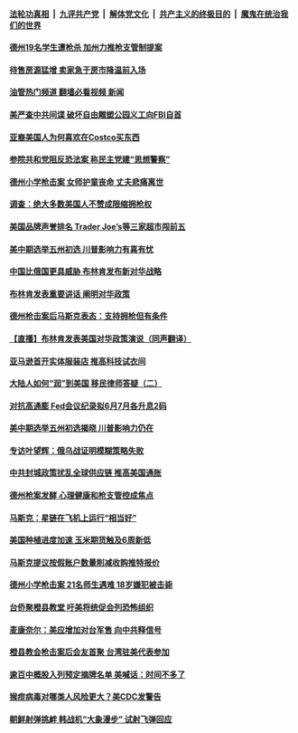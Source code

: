 ####  [法轮功真相](../../../../basic/blob/master/README.md?t=05280302) &nbsp;|&nbsp; [九评共产党](../../../../9ping.md/blob/master/README.md?t=05280302) &nbsp;|&nbsp; [解体党文化](../../../../jtdwh.md/blob/master/README.md?t=05280302)  &nbsp;|&nbsp; [共产主义的终极目的](../../../../gczydzjmd.md/blob/master/README.md?t=05280302) &nbsp;|&nbsp; [魔鬼在统治我们的世界](../../../../mgztzwmdsj.md/blob/master/README.md?t=05280302) 

#### [德州19名学生遭枪杀 加州力推枪支管制提案](../pages/prog203/a103440257.md?t=05280302) 

#### [待售房源猛增 卖家急于房市降温前入场](../pages/prog203/a103440266.md?t=05280302) 

#### [油管热门频道 翻墙必看视频 新闻](http://45.76.130.85:81/youtube.html?05280302)

#### [美严查中共间谍 破坏自由雕塑公园义工向FBI自首](../pages/prog203/a103440157.md?t=05280302) 

#### [亚裔美国人为何喜欢在Costco买东西](../pages/prog203/a103440191.md?t=05280302) 

#### [参院共和党阻反恐法案 称民主党建“思想警察”](../pages/prog203/a103440161.md?t=05280302) 

#### [德州小学枪击案 女师护童丧命 丈夫悲痛离世](../pages/prog203/a103439753.md?t=05280302) 

#### [调查：绝大多数美国人不赞成限缩拥枪权](../pages/prog203/a103439662.md?t=05280302) 

#### [美国品牌声誉排名 Trader Joe’s等三家超市闯前五](../pages/prog203/a103439617.md?t=05280302) 

#### [美中期选举五州初选 川普影响力有喜有忧](../pages/prog203/a103439669.md?t=05280302) 

#### [中国比俄国更具威胁 布林肯发布新对华战略](../pages/prog203/a103439647.md?t=05280302) 

#### [布林肯发表重要讲话 阐明对华政策](../pages/prog203/a103439440.md?t=05280302) 

#### [德州枪击案后马斯克表态：支持拥枪但有条件](../pages/prog203/a103439295.md?t=05280302) 

#### [【直播】布林肯发表美国对华政策演说（同声翻译）](../pages/prog203/a103438271.md?t=05280302) 

#### [亚马逊首开实体服装店 推高科技试衣间](../pages/prog203/a103439087.md?t=05280302) 

#### [大陆人如何“润”到美国 移民律师答疑（二）](../pages/prog203/a103438703.md?t=05280302) 

#### [对抗高通膨 Fed会议纪录拟6月7月各升息2码](../pages/prog203/a103438678.md?t=05280302) 

#### [美中期选举五州初选揭晓 川普影响力仍在](../pages/prog203/a103438620.md?t=05280302) 

#### [专访叶望辉：俄乌战证明模糊策略失败](../pages/prog203/a103438567.md?t=05280302) 

#### [中共封城政策扰乱全球供应链 推高美国通胀](../pages/prog203/a103438412.md?t=05280302) 

#### [德州枪案发酵 心理健康和枪支管控成焦点](../pages/prog203/a103438419.md?t=05280302) 

#### [马斯克：星链在飞机上运行“相当好”](../pages/prog203/a103438354.md?t=05280302) 

#### [美国种植进度加速 玉米期货触及6周新低](../pages/prog203/a103438222.md?t=05280302) 

#### [马斯克提议按假账户数量削减收购推特报价](../pages/prog203/a103438239.md?t=05280302) 

#### [德州小学枪击案 21名师生遇难 18岁嫌犯被击毙](../pages/prog203/a103438212.md?t=05280302) 

#### [台侨聚橙县教堂 吁美将统促会列恐怖组织](../pages/prog203/a103438126.md?t=05280302) 

#### [麦康奈尔：美应增加对台军售 向中共释信号](../pages/prog203/a103438214.md?t=05280302) 

#### [橙县教会枪击案后会友首聚 台湾驻美代表参加](../pages/prog203/a103438124.md?t=05280302) 

#### [逾百中概股入列预定摘牌名单 美喊话：时间不多了](../pages/prog203/a103438068.md?t=05280302) 

#### [猴痘病毒对哪类人风险更大？美CDC发警告](../pages/prog203/a103437983.md?t=05280302) 

#### [朝鲜射弹挑衅 韩战机“大象漫步” 试射飞弹回应](../pages/prog203/a103437854.md?t=05280302) 

<img src='http://gfw-breaker.win/goodnews/indexes/prog203.md' width='0px' height='0px'/>
